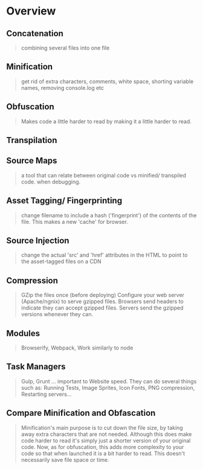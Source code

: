 # Overview

## Concatenation
> combining several files into one file

## Minification
> get rid of extra characters, comments, white space, shorting variable names, removing console.log etc

## Obfuscation
> Makes code a little harder to read by making it a little harder to read.

## Transpilation
>

## Source Maps
> a tool that can relate between original code vs minified/ transpiled code. when debugging.

## Asset Tagging/ Fingerprinting
> change filename to include a hash ('fingerprint') of the contents of the file. This makes a new 'cache' for browser.

## Source Injection
> change the actual 'src' and 'href' attributes in the HTML to point to the asset-tagged files on a CDN

## Compression
> GZip the files once (before deploying) Configure your web server (Apache/ngnix) to serve gzipped files. Browsers send headers to indicate they can accept gzipped files. Servers send the gzipped versions whenever they can.

## Modules
> Browserify, Webpack, Work similarly to node

## Task Managers
> Gulp, Grunt ... important to Website speed. They can do several things such as: Running Tests, Image Sprites, Icon Fonts, PNG compression, Restarting servers...

## Compare Minification and Obfascation
> Minification's main purpose is to cut down the file size, by taking away extra characters that are not needed. Although this does make code harder to read it's simply just a shorter version of your original code. Now, as for obfuscation, this adds more complexity to your code so that when launched it is a bit harder to read. This doesn't necessarily save file space or time.
